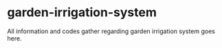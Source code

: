 # garden-irrigation-system
All information and codes gather regarding garden irrigation system goes here.

